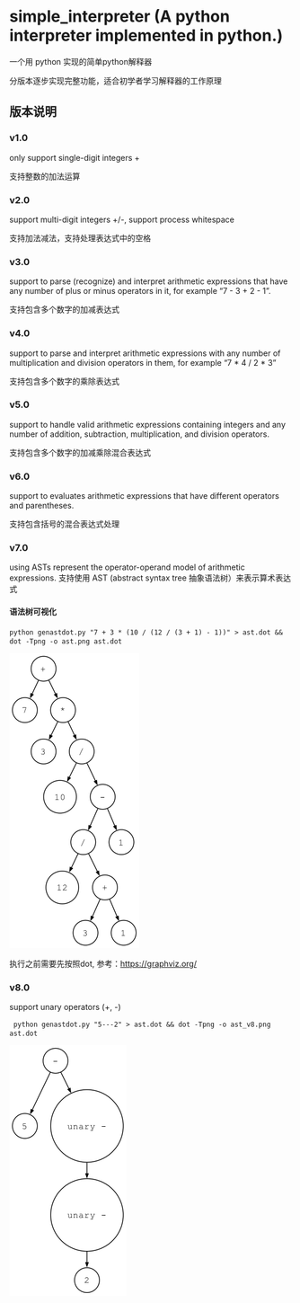 # simple_interpreter (A python interpreter implemented in python.)
一个用 python 实现的简单python解释器

分版本逐步实现完整功能，适合初学者学习解释器的工作原理

## 版本说明
### v1.0 
only support single-digit integers +

支持整数的加法运算
### v2.0 
support multi-digit integers +/-, support process whitespace

支持加法减法，支持处理表达式中的空格
### v3.0 
support to parse (recognize) and interpret arithmetic expressions that have any number of plus or minus operators in it, for example “7 - 3 + 2 - 1”.

支持包含多个数字的加减表达式
### v4.0 
support to parse and interpret arithmetic expressions with any number of multiplication and division operators in them, for example “7 * 4 / 2 * 3”

支持包含多个数字的乘除表达式
### v5.0 
support to handle valid arithmetic expressions containing integers and any number of addition, subtraction, multiplication, and division operators.

支持包含多个数字的加减乘除混合表达式
### v6.0 
support to evaluates arithmetic expressions that have different operators and parentheses.

支持包含括号的混合表达式处理
### v7.0 
using ASTs represent the operator-operand model of arithmetic expressions.
支持使用 AST (abstract syntax tree 抽象语法树）来表示算术表达式
#### 语法树可视化
```shell
python genastdot.py "7 + 3 * (10 / (12 / (3 + 1) - 1))" > ast.dot && dot -Tpng -o ast.png ast.dot
```
![ast.png](ast.png)

执行之前需要先按照dot, 参考：https://graphviz.org/ 

### v8.0 
support unary operators (+, -)
```shell
 python genastdot.py "5---2" > ast.dot && dot -Tpng -o ast_v8.png ast.dot    
```
![ast_v8.png](ast_v8.png)
